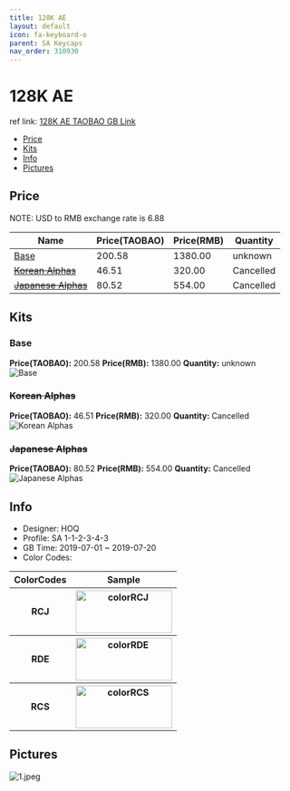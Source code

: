 ```yaml
---
title: 128K AE
layout: default
icon: fa-keyboard-o
parent: SA Keycaps
nav_order: 310930
---
```


# 128K AE

ref link: [128K AE TAOBAO GB Link](https://item.taobao.com/item.htm?spm=a2126o.11854294.0.0.16e74831WzK8lJ&id=597644761982)

* [Price](#price)
* [Kits](#kits)
* [Info](#info)
* [Pictures](#pictures)


## Price  
NOTE: USD to RMB exchange rate is 6.88

| Name          | Price(TAOBAO)    |  Price(RMB) | Quantity |
| ------------- | ------------ |  ---------- | -------- |
|[Base](#base)|200.58|1380.00|unknown|
|~~[Korean Alphas](#korean-alphas)~~|46.51|320.00|Cancelled|
|~~[Japanese Alphas](#japanese-alphas)~~|80.52|554.00|Cancelled|


## Kits
### Base
**Price(TAOBAO):** 200.58    **Price(RMB):** 1380.00    **Quantity:** unknown  
<img src="{{ 'assets/images/sa-keycaps/128kae/kits_pics/base.jpg' | relative_url }}" alt="Base" class="image featured">

### ~~Korean Alphas~~
**Price(TAOBAO):** 46.51    **Price(RMB):** 320.00    **Quantity:** Cancelled    
<img src="{{ 'assets/images/sa-keycaps/128kae/kits_pics/korean-alphas.png' | relative_url }}" alt="Korean Alphas" class="image featured">

### ~~Japanese Alphas~~
**Price(TAOBAO):** 80.52    **Price(RMB):** 554.00    **Quantity:** Cancelled  
<img src="{{ 'assets/images/sa-keycaps/128kae/kits_pics/japanese-alphas.png' | relative_url }}" alt="Japanese Alphas" class="image featured">


## Info
* Designer: HOQ
* Profile: SA 1-1-2-3-4-3
* GB Time: 2019-07-01 ~ 2019-07-20
* Color Codes:  
<table style="width:100%">
  <tr>
    <th>ColorCodes</th>
    <th>Sample</th>
  </tr>
  <tr>
    <th>RCJ</th>
    <th><img src="{{ 'assets/images/sa-keycaps/SP_ColorCodes/abs/SP_Abs_ColorCodes_RCJ.png' | relative_url }}" alt="colorRCJ" height="75" width="170"></th>
  </tr>
  <tr>
    <th>RDE</th>
    <th><img src="{{ 'assets/images/sa-keycaps/SP_ColorCodes/abs/SP_Abs_ColorCodes_RDE.png' | relative_url }}" alt="colorRDE" height="75" width="170"></th>
  </tr>
  <tr>
    <th>RCS</th>
    <th><img src="{{ 'assets/images/sa-keycaps/SP_ColorCodes/abs/SP_Abs_ColorCodes_RCS.png' | relative_url }}" alt="colorRCS" height="75" width="170"></th>
  </tr>
</table>


## Pictures
<img src="{{ 'assets/images/sa-keycaps/128kae/rendering_pics/1.jpeg' | relative_url }}" alt="1.jpeg" class="image featured">
